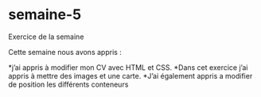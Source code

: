 # semaine-5
Exercice de la semaine

Cette semaine nous avons appris :

*j’ai appris à modifier mon CV avec HTML et CSS. 
*Dans cet exercice j’ai appris à mettre des images et une carte. 
*J’ai également appris a modifier de position les différents conteneurs